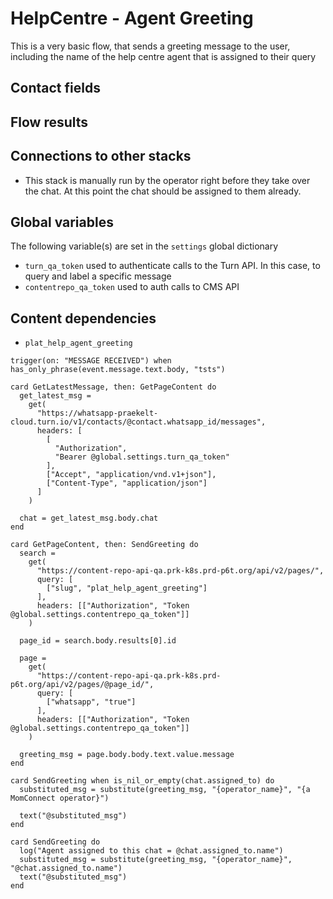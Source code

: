 # HelpCentre - Agent Greeting

This is a very basic flow, that sends a greeting message to the user, including the name of the help centre agent that is assigned to their query

## Contact fields

## Flow results

## Connections to other stacks

* This stack is manually run by the operator right before they take over the chat. At this point the chat should be assigned to them already.

## Global variables

The following variable(s) are set in the `settings` global dictionary

* `turn_qa_token` used to authenticate calls to the Turn API.  In this case, to query and label a specific message
* `contentrepo_qa_token` used to auth calls to CMS API

## Content dependencies

* `plat_help_agent_greeting`

<!-- { section: "94da26e4-fe2e-42e6-b986-bdc0536cd585", x: 500, y: 48} -->

```stack
trigger(on: "MESSAGE RECEIVED") when has_only_phrase(event.message.text.body, "tsts")

```

<!-- { section: "df9a9d5b-c57d-4a9e-8020-1756b7fdec73", x: 0, y: 0} -->

```stack
card GetLatestMessage, then: GetPageContent do
  get_latest_msg =
    get(
      "https://whatsapp-praekelt-cloud.turn.io/v1/contacts/@contact.whatsapp_id/messages",
      headers: [
        [
          "Authorization",
          "Bearer @global.settings.turn_qa_token"
        ],
        ["Accept", "application/vnd.v1+json"],
        ["Content-Type", "application/json"]
      ]
    )

  chat = get_latest_msg.body.chat
end

card GetPageContent, then: SendGreeting do
  search =
    get(
      "https://content-repo-api-qa.prk-k8s.prd-p6t.org/api/v2/pages/",
      query: [
        ["slug", "plat_help_agent_greeting"]
      ],
      headers: [["Authorization", "Token @global.settings.contentrepo_qa_token"]]
    )

  page_id = search.body.results[0].id

  page =
    get(
      "https://content-repo-api-qa.prk-k8s.prd-p6t.org/api/v2/pages/@page_id/",
      query: [
        ["whatsapp", "true"]
      ],
      headers: [["Authorization", "Token @global.settings.contentrepo_qa_token"]]
    )

  greeting_msg = page.body.body.text.value.message
end

card SendGreeting when is_nil_or_empty(chat.assigned_to) do
  substituted_msg = substitute(greeting_msg, "{operator_name}", "{a MomConnect operator}")

  text("@substituted_msg")
end

card SendGreeting do
  log("Agent assigned to this chat = @chat.assigned_to.name")
  substituted_msg = substitute(greeting_msg, "{operator_name}", "@chat.assigned_to.name")
  text("@substituted_msg")
end

```